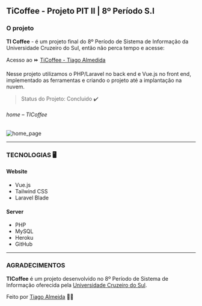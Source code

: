 ## TiCoffee - Projeto PIT II | 8º Período S.I

### O projeto

**TI Coffee** - é um projeto final do 8º Período de Sistema de Informação da Universidade Cruzeiro do Sul, então não perca tempo e acesse: 

Acesso ao ⏩ [TiCoffee - Tiago Almedida](http://ticoffee-app-tiagoalmeida.herokuapp.com/) 

Nesse projeto utilizamos o PHP/Laravel no back end e Vue.js no front end, implementado as ferramentas e criando o projeto até a implantação na nuvem.

> Status do Projeto: Concluido :heavy_check_mark:

###### home – TICoffee
![home_page](https:)

---
### TECNOLOGIAS 🖥️

#### Website  
- Vue.js
- Tailwind CSS
- Laravel Blade

#### Server 
- PHP
- MySQL
- Heroku
- GitHub

---
### AGRADECIMENTOS
**TICoffee** é um projeto desenvolvido no 8º Período de Sistema de Informação oferecida pela [Universidade Cruzeiro do Sul](https://www.cruzeirodosul.edu.br/).

Feito por [Tiago Almeida](https://github.com/tiagodalmeida87) 🧑‍💻
